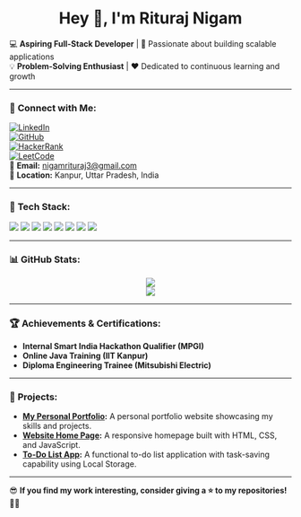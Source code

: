 <h1 align="center">Hey 👋, I'm Rituraj Nigam</h1>

💻 **Aspiring Full-Stack Developer** | 🚀 Passionate about building scalable applications  
💡 **Problem-Solving Enthusiast** | ❤️ Dedicated to continuous learning and growth  

---

### 🔗 **Connect with Me:**
[![LinkedIn](https://img.shields.io/badge/LinkedIn-%230077B5.svg?style=flat&logo=linkedin&logoColor=white)](https://www.linkedin.com/in/riturajnigam/)  
[![GitHub](https://img.shields.io/badge/GitHub-%23121011.svg?style=flat&logo=github&logoColor=white)](https://github.com/riturajnigam)  
[![HackerRank](https://img.shields.io/badge/HackerRank-%232EC866.svg?style=flat&logo=hackerrank&logoColor=white)](https://www.hackerrank.com/rituraj15072)  
[![LeetCode](https://img.shields.io/badge/LeetCode-%23FFA116.svg?style=flat&logo=leetcode&logoColor=white)](https://leetcode.com/u/Rituraj_Nigam_4212/)  
📧 **Email:** [nigamrituraj3@gmail.com](mailto:nigamrituraj3@gmail.com)  
📍 **Location:** Kanpur, Uttar Pradesh, India  

---

### 🚀 **Tech Stack:**
<p align="left">
  <img src="https://img.shields.io/badge/C-%2300599C.svg?style=flat&logo=c&logoColor=white" />
  <img src="https://img.shields.io/badge/C++-%2300599C.svg?style=flat&logo=c%2B%2B&logoColor=white" />
  <img src="https://img.shields.io/badge/Python-%233776AB.svg?style=flat&logo=python&logoColor=white" />
  <img src="https://img.shields.io/badge/JavaScript-%23F7DF1E.svg?style=flat&logo=javascript&logoColor=black" />
  <img src="https://img.shields.io/badge/HTML5-%23E34F26.svg?style=flat&logo=html5&logoColor=white" />
  <img src="https://img.shields.io/badge/CSS3-%231572B6.svg?style=flat&logo=css3&logoColor=white" />
  <img src="https://img.shields.io/badge/SQL-%234479A1.svg?style=flat&logo=postgresql&logoColor=white" />
  <img src="https://img.shields.io/badge/MySQL-%234479A1.svg?style=flat&logo=mysql&logoColor=white" />
</p>

---

### 📊 **GitHub Stats:**
<p align="center">
  <img src="https://github-readme-stats.vercel.app/api?username=riturajnigam&show_icons=true&theme=dark" />
  <br />
  <img src="https://github-readme-streak-stats.herokuapp.com/?user=riturajnigam&theme=dark" />
</p>

---

### 🏆 **Achievements & Certifications:**
- **Internal Smart India Hackathon Qualifier (MPGI)**
- **Online Java Training (IIT Kanpur)**
- **Diploma Engineering Trainee (Mitsubishi Electric)**

---

### 🌟 **Projects:**
- **[My Personal Portfolio](https://riturajnigam.github.io/My-Personal-Portfolio/):** A personal portfolio website showcasing my skills and projects.
- **[Website Home Page](https://riturajnigam.github.io/lHome-page/):** A responsive homepage built with HTML, CSS, and JavaScript.
- **[To-Do List App](https://riturajnigam.github.io/TO_DO-_List/):** A functional to-do list application with task-saving capability using Local Storage.

---

😎 **If you find my work interesting, consider giving a ⭐ to my repositories!** 🚀🔥
